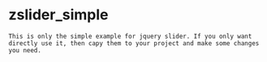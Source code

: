 # zslider_simple
    This is only the simple example for jquery slider. If you only want directly use it, then capy them to your project and make some changes you need.



